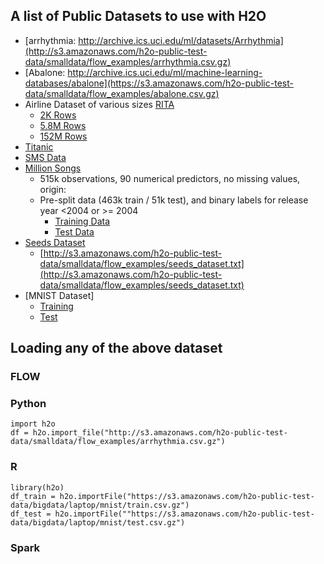 

## A list of Public Datasets to use with H2O ##

- [arrhythmia: http://archive.ics.uci.edu/ml/datasets/Arrhythmia](http://s3.amazonaws.com/h2o-public-test-data/smalldata/flow_examples/arrhythmia.csv.gz)
- [Abalone: http://archive.ics.uci.edu/ml/machine-learning-databases/abalone](https://s3.amazonaws.com/h2o-public-test-data/smalldata/flow_examples/abalone.csv.gz)
- Airline Dataset of various sizes [RITA](http://www.transtats.bts.gov/OT_Delay/OT_DelayCause1.asp)
   - [2K Rows](https://s3.amazonaws.com/h2o-airlines-unpacked/allyears2k.csv)
   - [5.8M Rows](https://s3.amazonaws.com/h2o-airlines-unpacked/airlines_all.05p.csv)
   - [152M Rows](https://s3.amazonaws.com/h2o-airlines-unpacked/allyears.1987.2013.csv)
- [Titanic](http://s3.amazonaws.com/h2o-public-test-data/smalldata/gbm_test/titanic.csv)   
- [SMS Data](https://raw.githubusercontent.com/h2oai/sparkling-water/master/examples/smalldata/smsData.txt)
- [Million Songs](https://archive.ics.uci.edu/ml/datasets/YearPredictionMSD)
   - 515k observations, 90 numerical predictors, no missing values, origin: 
   - Pre-split data (463k train / 51k test), and binary labels for release year <2004 or >= 2004
      - [Training Data](https://h2o-public-test-data.s3.amazonaws.com/bigdata/laptop/milsongs/milsongs-cls-train.csv.gz)
      - [Test Data](https://h2o-public-test-data.s3.amazonaws.com/bigdata/laptop/milsongs/milsongs-cls-test.csv.gz)
- [Seeds Dataset](http://archive.ics.uci.edu/ml/datasets/seeds)
   - [http://s3.amazonaws.com/h2o-public-test-data/smalldata/flow_examples/seeds_dataset.txt](http://s3.amazonaws.com/h2o-public-test-data/smalldata/flow_examples/seeds_dataset.txt)
- [MNIST Dataset]
  - [Training](https://s3.amazonaws.com/h2o-public-test-data/bigdata/laptop/mnist/train.csv.gz)
  - [Test](https://s3.amazonaws.com/h2o-public-test-data/bigdata/laptop/mnist/test.csv.gz)
  
## Loading any of the above dataset ##

### FLOW ###


### Python ###
```
import h2o
df = h2o.import_file("http://s3.amazonaws.com/h2o-public-test-data/smalldata/flow_examples/arrhythmia.csv.gz")
```

### R ###
```
library(h2o)
df_train = h2o.importFile("https://s3.amazonaws.com/h2o-public-test-data/bigdata/laptop/mnist/train.csv.gz")
df_test = h2o.importFile(""https://s3.amazonaws.com/h2o-public-test-data/bigdata/laptop/mnist/test.csv.gz")
```

### Spark ###
